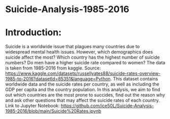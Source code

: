 # Suicide-Analysis-1985-2016

# Introduction:
Suicide is a worldwide issue that plagues many countries due to widespread mental health issues. However, which demographics does suicide affect the most? Which country has the highest number of suicide numbers? Do men have a higher suicide rate compared to women? 
The data is taken from 1985-2016 from kaggle. Source: https://www.kaggle.com/datasets/russellyates88/suicide-rates-overview-1985-to-2016?datasetId=85351&language=Python. This dataset contains worldwide data and the suicide rates per country, as well as including the GDP per capita and the
country population. In this analysis, we aim to find out which countries are the most prone to succides, find out the reason why and ask other questions that may affect the suicide rates of each country.
Link to Jupyter Notebook: https://github.com/ice50L/Suicide-Analysis-1985-2016/blob/main/Suicide%20Rates.ipynb


